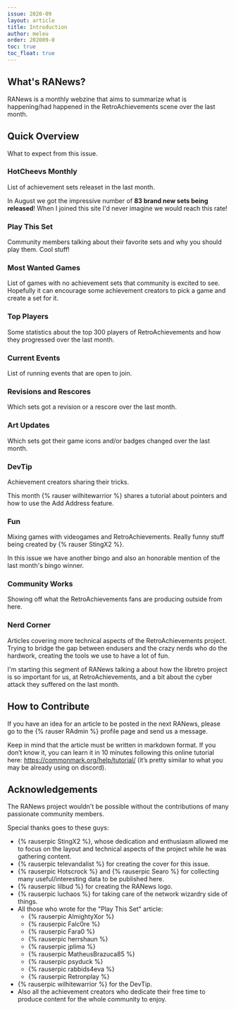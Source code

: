 ```yaml
---
issue: 2020-09
layout: article
title: Introduction
author: meleu
order: 202009-0
toc: true
toc_float: true
---
```


## What's RANews?

RANews is a monthly webzine that aims to summarize what is happening/had happened in the RetroAchievements scene over the last month.


## Quick Overview

What to expect from this issue.


### HotCheevs Monthly

List of achievement sets releaset in the last month.

In August we got the impressive number of **83 brand new sets being released**! When I joined this site I'd never imagine we would reach this rate!


### Play This Set

Community members talking about their favorite sets and why you should play them. Cool stuff!


### Most Wanted Games

List of games with no achievement sets that community is excited to see. Hopefully it can encourage some achievement creators to pick a game and create a set for it.


### Top Players

Some statistics about the top 300 players of RetroAchievements and how they progressed over the last month.


### Current Events

List of running events that are open to join.


### Revisions and Rescores

Which sets got a revision or a rescore over the last month.


### Art Updates

Which sets got their game icons and/or badges changed over the last month.


### DevTip

Achievement creators sharing their tricks.

This month {% rauser wilhitewarrior %} shares a tutorial about pointers and how to use the Add Address feature.


### Fun

Mixing games with videogames and RetroAchievements. Really funny stuff being created by {% rauser StingX2 %}.

In this issue we have another bingo and also an honorable mention of the last month's bingo winner.


### Community Works

Showing off what the RetroAchievements fans are producing outside from here.


### Nerd Corner

Articles covering more technical aspects of the RetroAchievements project. Trying to bridge the gap between endusers and the crazy nerds who do the hardwork, creating the tools we use to have a lot of fun.

I'm starting this segment of RANews talking a about how the libretro project is so important for us, at RetroAchievements, and a bit about the cyber attack they suffered on the last month.


## How to Contribute

If you have an idea for an article to be posted in the next RANews, please go to the {% rauser RAdmin %} profile page and send us a message.

Keep in mind that the article must be written in markdown format. If you don’t know it, you can learn it in 10 minutes following this online tutorial here: <https://commonmark.org/help/tutorial/> (it’s pretty similar to what you may be already using on discord).


## Acknowledgements

The RANews project wouldn't be possible without the contributions of many passionate community members.

Special thanks goes to these guys:

- {% rauserpic StingX2 %}, whose dedication and enthusiasm allowed me to focus on the layout and technical aspects of the project while he was gathering content.
- {% rauserpic televandalist %} for creating the cover for this issue.
- {% rauserpic Hotscrock %} and {% rauserpic Searo %} for collecting many useful/interesting data to be published here.
- {% rauserpic lilbud %} for creating the RANews logo.
- {% rauserpic luchaos %} for taking care of the network wizardry side of things.
- All those who wrote for the "Play This Set" article:
    - {% rauserpic AlmightyXor %}
    - {% rauserpic Falc0re %}
    - {% rauserpic Fara0 %}
    - {% rauserpic herrshaun %}
    - {% rauserpic jplima %}
    - {% rauserpic MatheusBrazuca85 %}
    - {% rauserpic psyduck %}
    - {% rauserpic rabbids4eva %}
    - {% rauserpic Retronplay %}
- {% rauserpic wilhitewarrior %} for the DevTip.
- Also all the achievement creators who dedicate their free time to produce content for the whole community to enjoy.


